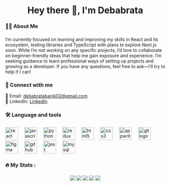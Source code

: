 <h1 align="center">Hey there 👋, I'm Debabrata</h1>

###

<h3 align="left">👩‍💻  About Me</h3>

###

<p align="left">I’m currently focused on learning and improving my skills in React and its ecosystem, testing libraries and TypeScript with plans to explore Next.js soon. While I’m not working on any specific projects, I’d love to collaborate on beginner-friendly ideas that help me gain exposure and experience. I’m seeking guidance to learn professional ways of setting up projects and growing as a developer. If you have any questions, feel free to ask—I’ll try to help if I can!
</p>

###

<h3 align="left">💬 Connect with me</h3>

<p align="left">
  📧 Email: <a href="mailto:debabratabanik02@gmail.com">debabratabanik02@gmail.com</a><br />
  🔗 LinkedIn: <a href="https://www.linkedin.com/in/debabrata-banik-9870461b6/" target="_blank">LinkedIn</a><br />
<!--   🌐 Portfolio: <a href="" target="_blank"></a> -->
</p>

###

<h3 align="left">🛠 Language and tools</h3>

###

<div align="left">
  <img src="https://cdn.jsdelivr.net/gh/devicons/devicon/icons/react/react-original.svg" height="40" alt="react logo" title='React'  />
  <img width="12" />
  <img src="https://cdn.jsdelivr.net/gh/devicons/devicon/icons/javascript/javascript-original.svg" height="40" alt="javascript logo" title='Javascript'  />
  <img width="12" />
  <img src="https://cdn.jsdelivr.net/gh/devicons/devicon/icons/python/python-original.svg" height="40" alt="python logo" title='Python' />
  <img width="12" />
  <img src="https://cdn.jsdelivr.net/gh/devicons/devicon/icons/redux/redux-original.svg" height="40" alt="redux logo" title='Redux' />
  <img width="12" />
  <img src="https://cdn.jsdelivr.net/gh/devicons/devicon/icons/html5/html5-original.svg" height="40" alt="html5 logo" title='HTML5' />
  <img width="12" />
  <img src="https://cdn.jsdelivr.net/gh/devicons/devicon/icons/css3/css3-original.svg" height="40" alt="css3 logo" title='CSS3' />
  <img width="12" />
  <img src="https://cdn.jsdelivr.net/gh/devicons/devicon/icons/appwrite/appwrite-original.svg" height="40" alt="appwrite logo" title='Appwrite'  />
  <img width="12" />
  <img src="https://cdn.jsdelivr.net/gh/devicons/devicon/icons/git/git-original.svg" height="40" alt="git logo" title='Git' />
  <img width="12" />
  <img src="https://cdn.jsdelivr.net/gh/devicons/devicon/icons/figma/figma-original.svg" height="40" alt="figma logo" title='Figma' />
  <img width="12" />
  <img src="https://cdn.jsdelivr.net/gh/devicons/devicon/icons/github/github-original.svg" height="40" alt="github logo" title='Github' />
  <img width="12" />
  <img src="https://cdn.jsdelivr.net/gh/devicons/devicon/icons/jest/jest-plain.svg" height="40" alt="jest logo" title='Jest' />
  <img width="12" />
  <img src="https://cdn.jsdelivr.net/gh/devicons/devicon/icons/mysql/mysql-original.svg" height="40" alt="mysql logo" title='MySql' />
</div>

###

<h3 align="left">🔥   My Stats :</h3>

###

<div align="center">
  
![](http://github-profile-summary-cards.vercel.app/api/cards/profile-details?username=DebabrataBanik&theme=gruvbox)
![](http://github-profile-summary-cards.vercel.app/api/cards/repos-per-language?username=DebabrataBanik&theme=gruvbox)
![](http://github-profile-summary-cards.vercel.app/api/cards/most-commit-language?username=DebabrataBanik&theme=gruvbox)
![](http://github-profile-summary-cards.vercel.app/api/cards/stats?username=DebabrataBanik&theme=gruvbox)
![](http://github-profile-summary-cards.vercel.app/api/cards/productive-time?username=DebabrataBanik&theme=gruvbox&utcOffset=8)

</div>


###

